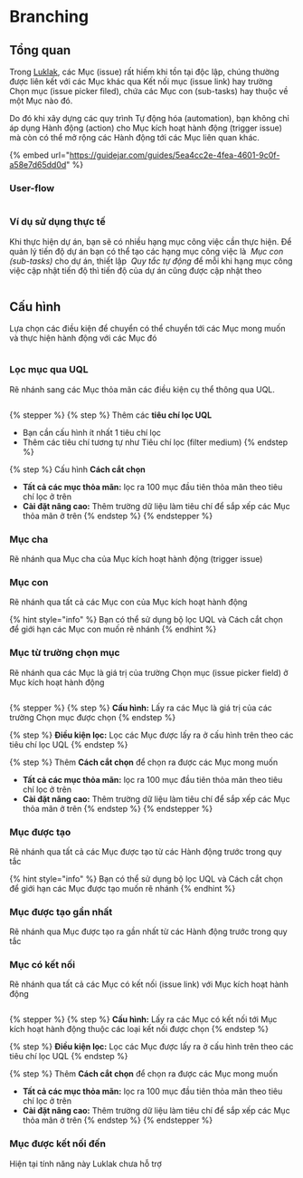 # Branching

## Tổng quan

Trong [Luklak](https://luklak.com/vi/), các Mục (issue) rất hiếm khi tồn tại độc lập, chúng thường được liên kết với các Mục khác qua Kết nối mục (issue link) hay trường Chọn mục (issue picker filed), chứa các Mục con (sub-tasks) hay thuộc về một Mục nào đó.&#x20;

Do đó khi xây dựng các quy trình Tự động hóa (automation), bạn không chỉ áp dụng Hành động (action) cho Mục kích hoạt hành động (trigger issue) mà còn có thể mở rộng các Hành động tới các Mục liên quan khác. &#x20;

{% embed url="https://guidejar.com/guides/5ea4cc2e-4fea-4601-9c0f-a58e7d65dd0d" %}



### User-flow

<figure><img src="../../../../.gitbook/assets/image (552).png" alt=""><figcaption></figcaption></figure>

### Ví dụ sử dụng thực tế

Khi thực hiện dự án, bạn sẽ có nhiều hạng mục công việc cần thực hiện. Để quản lý tiến độ dự án bạn có thể tạo các hạng mục công việc là <img src="../../../../.gitbook/assets/image (53).png" alt="" data-size="line"> _Mục con (sub-tasks)_ cho dự án, thiết lập <img src="../../../../.gitbook/assets/image (55).png" alt="" data-size="line"> _Quy tắc tự động_ để mỗi khi hạng mục công việc cập nhật tiến độ thì tiến độ của dự án cũng được cập nhật theo

<figure><img src="../../../../.gitbook/assets/image (553).png" alt=""><figcaption></figcaption></figure>

## Cấu hình

Lựa chọn các điều kiện để chuyển có thể chuyển tới các Mục mong muốn và thực hiện hành động với các Mục đó

<figure><img src="../../../../.gitbook/assets/image (554).png" alt=""><figcaption></figcaption></figure>

### Lọc mục qua UQL

Rẽ nhánh sang các Mục thỏa mãn các điều kiện cụ thể thông qua UQL.

<figure><img src="../../../../.gitbook/assets/image (555).png" alt=""><figcaption></figcaption></figure>

{% stepper %}
{% step %}
Thêm các **tiêu chí lọc UQL**

* Bạn cần cấu hình ít nhất 1 tiêu chí lọc
* Thêm các tiêu chí tương tự như Tiêu chí lọc (filter medium)
{% endstep %}

{% step %}
Cấu hình **Cách cắt chọn**

* **Tất cả các mục thỏa mãn:** lọc ra 100 mục đầu tiên thỏa mãn theo tiêu chí lọc ở trên
* **Cài đặt nâng cao:** Thêm trường dữ liệu làm tiêu chí để sắp xếp các Mục thỏa mãn ở trên
{% endstep %}
{% endstepper %}

### Mục cha

Rẽ nhánh qua Mục cha của Mục kích hoạt hành động (trigger issue)

### Mục con

Rẽ nhánh qua tất cả các Mục con của Mục kích hoạt hành động

{% hint style="info" %}
Bạn có thể sử dụng bộ lọc UQL và Cách cắt chọn để giới hạn các Mục con muốn rẽ nhánh
{% endhint %}

### Mục từ trường chọn mục

Rẽ nhánh qua các Mục là giá trị của trường Chọn mục (issue picker field) ở Mục kích hoạt hành động

<figure><img src="../../../../.gitbook/assets/image (556).png" alt=""><figcaption></figcaption></figure>

{% stepper %}
{% step %}
**Cấu hình:** Lấy ra các Mục là giá trị của các trường Chọn mục được chọn
{% endstep %}

{% step %}
**Điều kiện lọc:** Lọc các Mục được lấy ra ở cấu hình trên theo các tiêu chí lọc UQL
{% endstep %}

{% step %}
Thêm **Cách cắt chọn** để chọn ra được các Mục mong muốn

* **Tất cả các mục thỏa mãn:** lọc ra 100 mục đầu tiên thỏa mãn theo tiêu chí lọc ở trên
* **Cài đặt nâng cao:** Thêm trường dữ liệu làm tiêu chí để sắp xếp các Mục thỏa mãn ở trên
{% endstep %}
{% endstepper %}

### Mục được tạo

Rẽ nhánh qua tất cả các Mục được tạo từ các Hành động trước trong quy tắc

{% hint style="info" %}
Bạn có thể sử dụng bộ lọc UQL và Cách cắt chọn để giới hạn các Mục được tạo muốn rẽ nhánh
{% endhint %}

### Mục được tạo gần nhất

Rẽ nhánh qua Mục được tạo ra gần nhất từ các Hành động trước trong quy tắc

### Mục có kết nối

Rẽ nhánh qua tất cả các Mục có kết nối (issue link) với Mục kích hoạt hành động

<figure><img src="../../../../.gitbook/assets/image (557).png" alt=""><figcaption></figcaption></figure>

{% stepper %}
{% step %}
**Cấu hình:** Lấy ra các Mục có kết nối tới Mục kích hoạt hành động thuộc các loại kết nối được chọn
{% endstep %}

{% step %}
**Điều kiện lọc:** Lọc các Mục được lấy ra ở cấu hình trên theo các tiêu chí lọc UQL
{% endstep %}

{% step %}
Thêm **Cách cắt chọn** để chọn ra được các Mục mong muốn

* **Tất cả các mục thỏa mãn:** lọc ra 100 mục đầu tiên thỏa mãn theo tiêu chí lọc ở trên
* **Cài đặt nâng cao:** Thêm trường dữ liệu làm tiêu chí để sắp xếp các Mục thỏa mãn ở trên
{% endstep %}
{% endstepper %}

### Mục được kết nối đến

Hiện tại tính năng này Luklak chưa hỗ trợ
